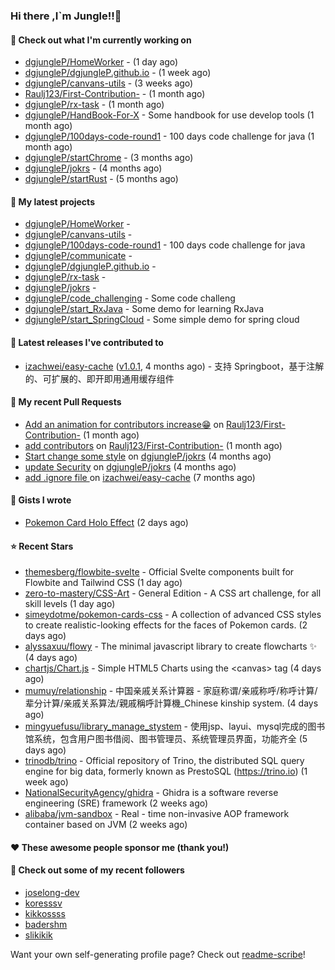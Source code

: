 ### Hi there ,I`m Jungle!!👋

#### 👷 Check out what I'm currently working on

- [dgjungleP/HomeWorker](https://github.com/dgjungleP/HomeWorker) -  (1 day ago)
- [dgjungleP/dgjungleP.github.io](https://github.com/dgjungleP/dgjungleP.github.io) -  (1 week ago)
- [dgjungleP/canvans-utils](https://github.com/dgjungleP/canvans-utils) -  (3 weeks ago)
- [Raulj123/First-Contribution-](https://github.com/Raulj123/First-Contribution-) -  (1 month ago)
- [dgjungleP/rx-task](https://github.com/dgjungleP/rx-task) -  (1 month ago)
- [dgjungleP/HandBook-For-X](https://github.com/dgjungleP/HandBook-For-X) - Some handbook for use develop tools (1 month ago)
- [dgjungleP/100days-code-round1](https://github.com/dgjungleP/100days-code-round1) - 100 days code challenge for java (1 month ago)
- [dgjungleP/startChrome](https://github.com/dgjungleP/startChrome) -  (3 months ago)
- [dgjungleP/jokrs](https://github.com/dgjungleP/jokrs) -  (4 months ago)
- [dgjungleP/startRust](https://github.com/dgjungleP/startRust) -  (5 months ago)

#### 🌱 My latest projects

- [dgjungleP/HomeWorker](https://github.com/dgjungleP/HomeWorker) - 
- [dgjungleP/canvans-utils](https://github.com/dgjungleP/canvans-utils) - 
- [dgjungleP/100days-code-round1](https://github.com/dgjungleP/100days-code-round1) - 100 days code challenge for java
- [dgjungleP/communicate](https://github.com/dgjungleP/communicate) - 
- [dgjungleP/dgjungleP.github.io](https://github.com/dgjungleP/dgjungleP.github.io) - 
- [dgjungleP/rx-task](https://github.com/dgjungleP/rx-task) - 
- [dgjungleP/jokrs](https://github.com/dgjungleP/jokrs) - 
- [dgjungleP/code_challenging](https://github.com/dgjungleP/code_challenging) - Some code challeng
- [dgjungleP/start_RxJava](https://github.com/dgjungleP/start_RxJava) - Some demo for learning RxJava
- [dgjungleP/start_SpringCloud](https://github.com/dgjungleP/start_SpringCloud) - Some simple demo for spring cloud 

#### 🔭 Latest releases I've contributed to

- [izachwei/easy-cache](https://github.com/izachwei/easy-cache) ([v1.0.1](https://github.com/izachwei/easy-cache/releases/tag/v1.0.1), 4 months ago) - 支持 Springboot，基于注解的、可扩展的、即开即用通用缓存组件

#### 🔨 My recent Pull Requests

- [Add  an animation for contributors increase😁](https://github.com/Raulj123/First-Contribution-/pull/4) on [Raulj123/First-Contribution-](https://github.com/Raulj123/First-Contribution-) (1 month ago)
- [add contributors](https://github.com/Raulj123/First-Contribution-/pull/3) on [Raulj123/First-Contribution-](https://github.com/Raulj123/First-Contribution-) (1 month ago)
- [Start change some style](https://github.com/dgjungleP/jokrs/pull/2) on [dgjungleP/jokrs](https://github.com/dgjungleP/jokrs) (4 months ago)
- [update Security](https://github.com/dgjungleP/jokrs/pull/1) on [dgjungleP/jokrs](https://github.com/dgjungleP/jokrs) (4 months ago)
- [add .ignore file ](https://github.com/izachwei/easy-cache/pull/2) on [izachwei/easy-cache](https://github.com/izachwei/easy-cache) (7 months ago)


#### 📓 Gists I wrote

- [Pokemon Card Holo Effect](https://gist.github.com/5870cd3bb091268b3485debc5f3cec36) (2 days ago)

#### ⭐ Recent Stars

- [themesberg/flowbite-svelte](https://github.com/themesberg/flowbite-svelte) - Official Svelte components built for Flowbite and Tailwind CSS (1 day ago)
- [zero-to-mastery/CSS-Art](https://github.com/zero-to-mastery/CSS-Art) - General Edition - A CSS art challenge, for all skill levels (1 day ago)
- [simeydotme/pokemon-cards-css](https://github.com/simeydotme/pokemon-cards-css) - A collection of advanced CSS styles to create realistic-looking effects for the faces of Pokemon cards. (2 days ago)
- [alyssaxuu/flowy](https://github.com/alyssaxuu/flowy) - The minimal javascript library to create flowcharts ✨ (4 days ago)
- [chartjs/Chart.js](https://github.com/chartjs/Chart.js) - Simple HTML5 Charts using the &lt;canvas&gt; tag (4 days ago)
- [mumuy/relationship](https://github.com/mumuy/relationship) - 中国亲戚关系计算器 - 家庭称谓/亲戚称呼/称呼计算/辈分计算/亲戚关系算法/親戚稱呼計算機_Chinese kinship system. (4 days ago)
- [mingyuefusu/library_manage_stystem](https://github.com/mingyuefusu/library_manage_stystem) - 使用jsp、layui、mysql完成的图书馆系统，包含用户图书借阅、图书管理员、系统管理员界面，功能齐全 (5 days ago)
- [trinodb/trino](https://github.com/trinodb/trino) - Official repository of Trino, the distributed SQL query engine for big data, formerly known as PrestoSQL (https://trino.io) (1 week ago)
- [NationalSecurityAgency/ghidra](https://github.com/NationalSecurityAgency/ghidra) - Ghidra is a software reverse engineering (SRE) framework (2 weeks ago)
- [alibaba/jvm-sandbox](https://github.com/alibaba/jvm-sandbox) - Real - time non-invasive AOP framework container based on JVM (2 weeks ago)

#### ❤️ These awesome people sponsor me (thank you!)


#### 👯 Check out some of my recent followers

- [joselong-dev](https://github.com/joselong-dev)
- [koresssv](https://github.com/koresssv)
- [kikkossss](https://github.com/kikkossss)
- [badershm](https://github.com/badershm)
- [slikikik](https://github.com/slikikik)

Want your own self-generating profile page? Check out [readme-scribe](https://github.com/muesli/readme-scribe)!
